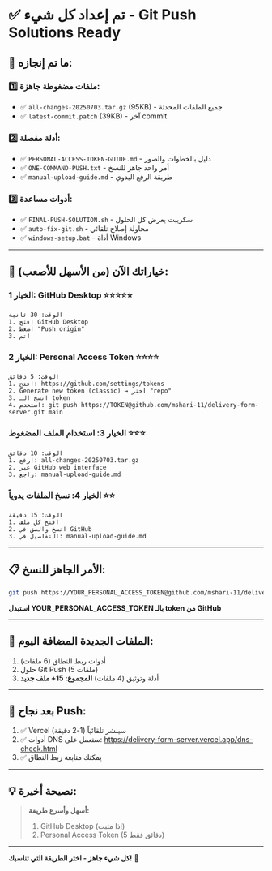 # ✅ **تم إعداد كل شيء - Git Push Solutions Ready**

## 🎯 **ما تم إنجازه:**

### 1️⃣ **ملفات مضغوطة جاهزة:**
- ✅ `all-changes-20250703.tar.gz` (95KB) - جميع الملفات المحدثة
- ✅ `latest-commit.patch` (39KB) - آخر commit

### 2️⃣ **أدلة مفصلة:**
- ✅ `PERSONAL-ACCESS-TOKEN-GUIDE.md` - دليل بالخطوات والصور
- ✅ `ONE-COMMAND-PUSH.txt` - أمر واحد جاهز للنسخ
- ✅ `manual-upload-guide.md` - طريقة الرفع اليدوي

### 3️⃣ **أدوات مساعدة:**
- ✅ `FINAL-PUSH-SOLUTION.sh` - سكريبت يعرض كل الحلول
- ✅ `auto-fix-git.sh` - محاولة إصلاح تلقائي
- ✅ `windows-setup.bat` - أداة Windows

---

## 🚀 **خياراتك الآن (من الأسهل للأصعب):**

### **الخيار 1: GitHub Desktop** ⭐⭐⭐⭐⭐
```
الوقت: 30 ثانية
1. افتح GitHub Desktop
2. اضغط "Push origin"
3. تم!
```

### **الخيار 2: Personal Access Token** ⭐⭐⭐⭐
```
الوقت: 5 دقائق
1. افتح: https://github.com/settings/tokens
2. Generate new token (classic) → اختر "repo"
3. انسخ الـ token
4. استخدم: git push https://TOKEN@github.com/mshari-11/delivery-form-server.git main
```

### **الخيار 3: استخدام الملف المضغوط** ⭐⭐⭐
```
الوقت: 10 دقائق
1. ارفع: all-changes-20250703.tar.gz
2. عبر GitHub web interface
3. راجع: manual-upload-guide.md
```

### **الخيار 4: نسخ الملفات يدوياً** ⭐⭐
```
الوقت: 15 دقيقة
1. افتح كل ملف
2. انسخ والصق في GitHub
3. التفاصيل في: manual-upload-guide.md
```

---

## 📋 **الأمر الجاهز للنسخ:**

```bash
git push https://YOUR_PERSONAL_ACCESS_TOKEN@github.com/mshari-11/delivery-form-server.git main
```
**استبدل YOUR_PERSONAL_ACCESS_TOKEN بالـ token من GitHub**

---

## 📁 **الملفات الجديدة المضافة اليوم:**
1. أدوات ربط النطاق (6 ملفات)
2. حلول Git Push (5 ملفات)
3. أدلة وتوثيق (4 ملفات)
**المجموع: 15+ ملف جديد**

---

## 🎉 **بعد نجاح Push:**
1. ✅ Vercel سينشر تلقائياً (1-2 دقيقة)
2. ✅ أدوات DNS ستعمل على: https://delivery-form-server.vercel.app/dns-check.html
3. ✅ يمكنك متابعة ربط النطاق

---

## 💡 **نصيحة أخيرة:**
> **أسهل وأسرع طريقة:**
> 1. GitHub Desktop (إذا مثبت)
> 2. Personal Access Token (5 دقائق فقط)

---

**كل شيء جاهز - اختر الطريقة التي تناسبك!** 🚀